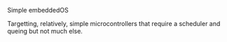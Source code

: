 Simple embeddedOS

Targetting, relatively, simple microcontrollers that require a scheduler and queing but not much else.

